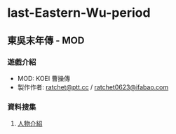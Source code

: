 # last-Eastern-Wu-period
## 東吳末年傳 - MOD

### 遊戲介紹

+ MOD: KOEI 曹操傳
+ 製作作者: <ratchet@ptt.cc> / <ratchet0623@ifabao.com>

### 資料搜集
1. [人物介紹](http://github.com/Rplus/the-end-of-the-Eastern-Wu-dynasty/blob/master/%E4%BA%BA%E7%89%A9%E4%BB%8B%E7%B4%B9.md)